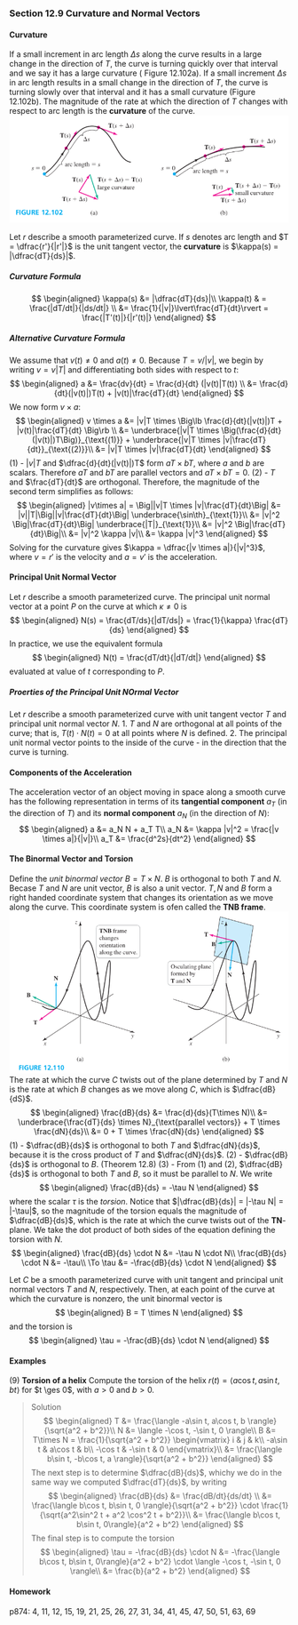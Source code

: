 ### Section 12.9 Curvature and Normal Vectors

#### Curvature
If a small increment in arc length $\Delta s$ along the curve results in a large change in the direction of $T$, the curve is turning quickly over that interval and we say it has a large curvature ( Figure 12.102a). If a small increment $\Delta s$ in arc length results in a small change in the direction of $T$, the curve is turning slowly over that interval and it has a small curvature (Figure 12.102b). The magnitude of the rate at which the direction of $T$ changes with respect to arc length is the **curvature** of the curve.
![Graph](../assets/fig12_102.png)

Let $r$ describe a smooth parameterized curve. If $s$ denotes arc length and $T = \dfrac{r'}{|r'|}$ is the unit tangent vector, the **curvature** is $\kappa(s) = |\dfrac{dT}{ds}|$.

##### Curvature Formula
$$
\begin{aligned}
\kappa(s) &= |\dfrac{dT}{ds}|\\
\kappa(t) & = \frac{|dT/dt|}{|ds/dt|} \\
&= \frac{1}{|v|}\lvert\frac{dT}{dt}\rvert = \frac{|T'(t)|}{|r'(t)|}
\end{aligned}
$$

##### Alternative Curvature Formula
We assume that $v(t) \ne 0$ and $a(t) \ne 0$. Because $T = v/|v|$, we begin by writing $v = v|T|$ and differentiating both sides with respect to $t$:
$$
\begin{aligned}
a  &= \frac{dv}{dt} = \frac{d}{dt} (|v(t)|T(t)) \\
&= \frac{d}{dt}(|v(t)|)T(t) + |v(t)|\frac{dT}{dt}
\end{aligned}
$$
We now form $v\times  a$:
$$
\begin{aligned}
v \times a &= |v|T \times \Big\lb \frac{d}{dt}(|v(t)|)T + |v(t)|\frac{dT}{dt} \Big\rb \\
&= \underbrace{|v|T \times \Big(\frac{d}{dt}(|v(t)|)T\Big)}_{\text{(1)}} + \underbrace{|v|T \times |v|\frac{dT}{dt}}_{\text{(2)}}\\
&= |v|T \times |v|\frac{dT}{dt}
\end{aligned}
$$
(1) - $|v|T$ and $\dfrac{d}{dt}(|v(t)|)T$ form $aT \times bT$, where $a$ and $b$ are scalars. Therefore $aT$ and $bT$ are parallel vectors and $aT \times bT = 0$.
(2) - $T$ and $\frac{dT}{dt}$ are orthogonal. Therefore, the magnitude of the second term simplifies as follows:
$$
\begin{aligned}
|v\times a| = \Big||v|T \times |v|\frac{dT}{dt}\Big| &= |v||T|\Big||v|\frac{dT}{dt}\Big| \underbrace{\sin\th}_{\text{1}}\\
&= |v|^2 \Big|\frac{dT}{dt}\Big| \underbrace{|T|}_{\text{1}}\\
&= |v|^2 \Big|\frac{dT}{dt}\Big|\\
&= |v|^2 \kappa |v|\\
&= \kappa |v|^3
\end{aligned}
$$
Solving for the curvature gives $\kappa = \dfrac{|v \times a|}{|v|^3}$, where $v = r'$ is the velocity and $a=v'$ is the acceleration.

#### Principal Unit Normal Vector
Let $r$ describe a smooth parameterized curve. The principal unit normal vector at a point $P$ on the curve at which $\kappa \ne 0$ is
$$
\begin{aligned}
N(s) = \frac{dT/ds}{|dT/ds|} = \frac{1}{\kappa} \frac{dT}{ds}
\end{aligned}
$$
In practice, we use the equivalent formula
$$
\begin{aligned}
N(t) = \frac{dT/dt}{|dT/dt|}
\end{aligned}
$$
evaluated at value of $t$ corresponding to $P$.

##### Proerties of the Principal Unit NOrmal Vector
Let $r$ describe a smooth parameterized curve with unit tangent vector $T$ and principal unit normal vector $N$.
1\. $T$ and $N$ are orthogonal at all points of the curve; that is, $T(t) \cdot N(t) = 0$ at all points where $N$ is defined.
2\. The principal unit normal vector points to the inside of the curve - in the direction that the curve is turning.

#### Components of the Acceleration
The acceleration vector of an object moving in space along a smooth curve has the following representation in terms of its **tangential component** $a_T$ (in the direction of $T$) and its **normal component** $a_N$ (in the direction of $N$):
$$
\begin{aligned}
a &= a_N N + a_T T\\
a_N &= \kappa |v|^2 = \frac{|v \times a|}{|v|}\\
a_T &= \frac{d^2s}{dt^2}
\end{aligned}
$$

#### The Binormal Vector and Torsion
Define the _unit binormal vector_ $B = T \times N$. $B$ is orthogonal to both $T$ and $N$. Becase $T$ and $N$ are unit vector, $B$ is also a unit vector. $T, N$ and $B$ form a right handed coordinate system that changes its orientation as we move along the curve. This coordinate system is ofen called the **TNB frame**.
![Graph](../assets/fig12_110.png)
The rate at which the curve $C$ twists out of the plane determined by $T$ and $N$ is the rate at which $B$ changes as we move along $C$, which is $\dfrac{dB}{dS}$.
$$
\begin{aligned}
\frac{dB}{ds} &= \frac{d}{ds}(T\times N)\\
&= \underbrace{\frac{dT}{ds} \times N}_{\text{parallel vectors}} + T \times \frac{dN}{ds}\\
&= 0 + T \times \frac{dN}{ds}
\end{aligned}
$$
(1) - $\dfrac{dB}{ds}$ is orthogonal to both $T$ and $\dfrac{dN}{ds}$, because it is the cross product of $T$ and $\dfrac{dN}{ds}$.
(2) - $\dfrac{dB}{ds}$ is orthogonal to $B$. (Theorem 12.8)
(3) - From (1) and (2), $\dfrac{dB}{ds}$ is orthogonal to both $T$ and $B$, so it must be parallel to $N$. We write
$$
\begin{aligned}
\frac{dB}{ds}  = -\tau N
\end{aligned}
$$
where the scalar $\tau$ is the _torsion_. Notice that $|\dfrac{dB}{ds}| = |-\tau N| = |-\tau|$, so the magnitude of the torsion equals the magnitude of $\dfrac{dB}{ds}$, which is the rate at which the curve twists out of the **TN**-plane.
We take the dot product of both sides of the equation defining the torsion with $N$.
$$
\begin{aligned}
\frac{dB}{ds} \cdot N &= -\tau N \cdot N\\
\frac{dB}{ds} \cdot N &= -\tau\\
\To \tau &= -\frac{dB}{ds} \cdot N
\end{aligned}
$$

Let $C$ be a smooth parameterized curve with unit tangent and principal unit normal vectors $T$ and $N$, respectively. Then, at each point of the curve at which the curvature is nonzero, the unit binormal vector is
$$
\begin{aligned}
B = T \times N
\end{aligned}
$$
and the torsion is
$$
\begin{aligned}
\tau = -\frac{dB}{ds} \cdot N
\end{aligned}
$$

#### Examples
(9) **Torsion of a helix** Compute the torsion of the helix $r(t) = \langle a\cos t, a\sin t, bt \rangle$ for $t \ges 0$, with $a > 0$ and $b  > 0$.
>Solution
$$
\begin{aligned}
T &= \frac{\langle -a\sin t, a\cos t, b \rangle}{\sqrt{a^2 + b^2}}\\
N &= \langle -\cos t, -\sin t, 0 \rangle\\
B &= T\times N = \frac{1}{\sqrt{a^2 + b^2}} \begin{vmatrix}
 i & j & k\\
-a\sin t & a\cos t & b\\
 -\cos t & -\sin t & 0
 \end{vmatrix}\\
 &= \frac{\langle b\sin t, -b\cos t, a \rangle}{\sqrt{a^2 + b^2}}
\end{aligned}
$$
The next step is to determine $\dfrac{dB}{ds}$, whichy we do in the same way we computed $\dfrac{dT}{ds}$, by writing
$$
\begin{aligned}
\frac{dB}{ds} &= \frac{dB/dt}{ds/dt}  \\
&=  \frac{\langle b\cos t, b\sin t, 0 \rangle}{\sqrt{a^2 + b^2}} \cdot \frac{1}{\sqrt{a^2\sin^2 t + a^2 \cos^2 t + b^2}}\\
&= \frac{\langle b\cos t, b\sin t, 0\rangle}{a^2 + b^2}
\end{aligned}
$$
The final step is to compute the torsion
$$
\begin{aligned}
\tau = -\frac{dB}{ds} \cdot N &= -\frac{\langle b\cos t, b\sin t, 0\rangle}{a^2 + b^2} \cdot \langle -\cos t, -\sin t, 0 \rangle\\
&= \frac{b}{a^2 + b^2}
\end{aligned}
$$

#### Homework
p874: 4, 11, 12, 15, 19, 21, 25, 26, 27, 31, 34, 41, 45, 47, 50, 51, 63, 69
